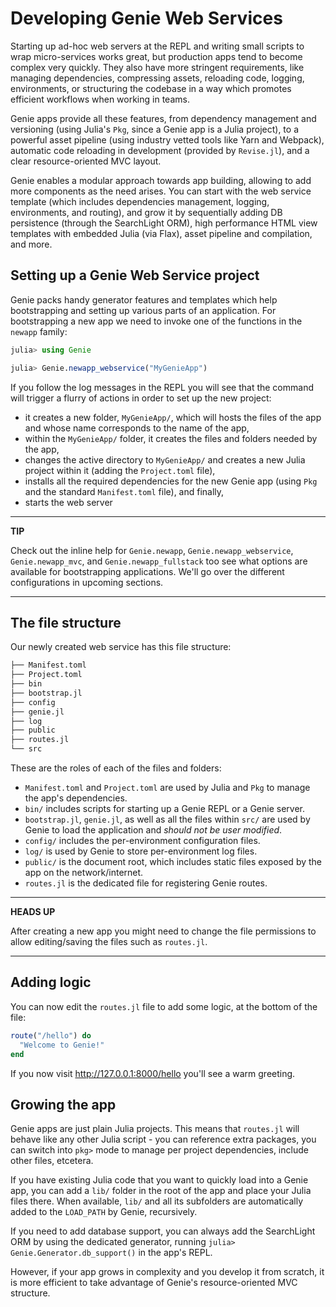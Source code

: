 # Developing Genie Web Services

Starting up ad-hoc web servers at the REPL and writing small scripts to wrap micro-services works great, but production apps tend to become complex very quickly. They also have more stringent requirements, like managing dependencies, compressing assets, reloading code, logging, environments, or structuring the codebase in a way which promotes efficient workflows when working in teams.

Genie apps provide all these features, from dependency management and versioning (using Julia's `Pkg`, since a Genie app is a Julia project), to a powerful asset pipeline (using industry vetted tools like Yarn and Webpack), automatic code reloading in development (provided by `Revise.jl`), and a clear resource-oriented MVC layout.

Genie enables a modular approach towards app building, allowing to add more components as the need arises. You can start with the web service template (which includes dependencies management, logging, environments, and routing), and grow it by sequentially adding DB persistence  (through the SearchLight ORM), high performance HTML view templates with embedded Julia (via Flax), asset pipeline and compilation, and more.

## Setting up a Genie Web Service project

Genie packs handy generator features and templates which help bootstrapping and setting up various parts of an application. For bootstrapping a new app we need to invoke one of the functions in the `newapp` family:

```julia
julia> using Genie

julia> Genie.newapp_webservice("MyGenieApp")
```

If you follow the log messages in the REPL you will see that the command will trigger a flurry of actions in order to set up the new project:

- it creates a new folder, `MyGenieApp/`, which will hosts the files of the app and whose name corresponds to the name of the app,
- within the `MyGenieApp/` folder, it creates the files and folders needed by the app,
- changes the active directory to `MyGenieApp/` and creates a new Julia project within it (adding the `Project.toml` file),
- installs all the required dependencies for the new Genie app (using `Pkg` and the standard `Manifest.toml` file), and finally,
- starts the web server

---
**TIP**

Check out the inline help for `Genie.newapp`, `Genie.newapp_webservice`, `Genie.newapp_mvc`, and `Genie.newapp_fullstack` too see what options are available for bootstrapping applications. We'll go over the different configurations in upcoming sections.

---

## The file structure

Our newly created web service has this file structure:

```julia
├── Manifest.toml
├── Project.toml
├── bin
├── bootstrap.jl
├── config
├── genie.jl
├── log
├── public
├── routes.jl
└── src
```

These are the roles of each of the files and folders:

- `Manifest.toml` and `Project.toml` are used by Julia and `Pkg` to manage the app's dependencies.
- `bin/` includes scripts for starting up a Genie REPL or a Genie server.
- `bootstrap.jl`, `genie.jl`, as well as all the files within `src/` are used by Genie to load the application and _should not be user modified_.
- `config/` includes the per-environment configuration files.
- `log/` is used by Genie to store per-environment log files.
- `public/` is the document root, which includes static files exposed by the app on the network/internet.
- `routes.jl` is the dedicated file for registering Genie routes.

---
**HEADS UP**

After creating a new app you might need to change the file permissions to allow editing/saving the files such as `routes.jl`.

---

## Adding logic

You can now edit the `routes.jl` file to add some logic, at the bottom of the file:

```julia
route("/hello") do
  "Welcome to Genie!"
end
```

If you now visit <http://127.0.0.1:8000/hello> you'll see a warm greeting.

## Growing the app

Genie apps are just plain Julia projects. This means that `routes.jl` will behave like any other Julia script - you can reference extra packages, you can switch into `pkg>` mode to manage per project dependencies, include other files, etcetera.

If you have existing Julia code that you want to quickly load into a Genie app, you can add a `lib/` folder in the root of the app and place your Julia files there. When available, `lib/` and all its subfolders are automatically added to the `LOAD_PATH` by Genie, recursively.

If you need to add database support, you can always add the SearchLight ORM by using the dedicated generator, running `julia> Genie.Generator.db_support()` in the app's REPL.

However, if your app grows in complexity and you develop it from scratch, it is more efficient to take advantage of Genie's resource-oriented MVC structure.
